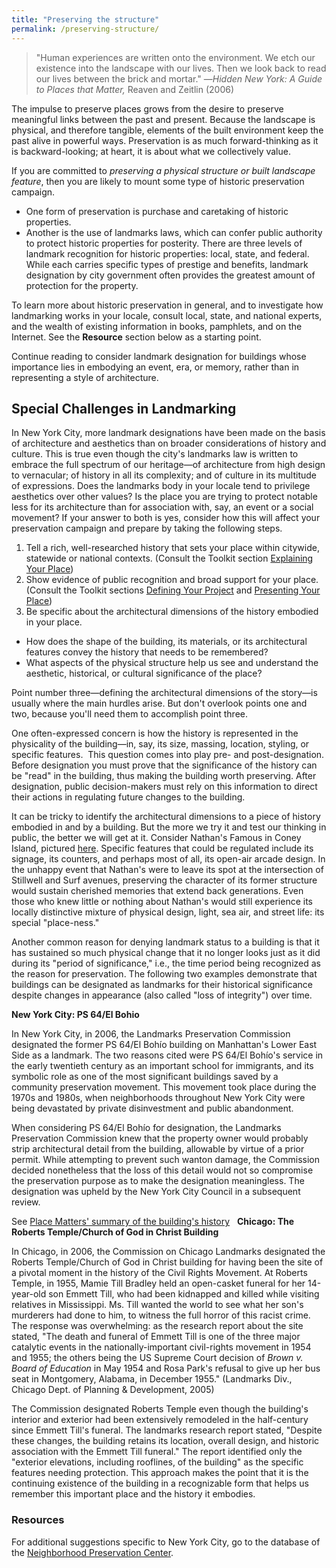 ```yaml
---
title: "Preserving the structure"
permalink: /preserving-structure/
---
```


>"Human experiences are written onto the environment. We etch our existence into the landscape with our lives. Then we look back to read our lives between the brick and mortar."
>—*Hidden New York: A Guide to Places that Matter,* Reaven and Zeitlin (2006)

The impulse to preserve places grows from the desire to preserve meaningful links between the past and present. Because the landscape is physical, and therefore tangible, elements of the built environment keep the past alive in powerful ways. Preservation is as much forward-thinking as it is backward-looking; at heart, it is about what we collectively value.

If you are committed to *preserving a* *physical* *structure or* *built landscape feature*, then you are likely to mount some type of historic preservation campaign.

- One form of preservation is purchase and caretaking of historic properties.
- Another is the use of landmarks laws, which can confer public authority to protect historic properties for posterity. There are three levels of landmark recognition for historic properties: local, state, and federal. While each carries specific types of prestige and benefits, landmark designation by city government often provides the greatest amount of protection for the property.

To learn more about historic preservation in general, and to investigate how landmarking works in your locale, consult local, state, and national experts, and the wealth of existing information in books, pamphlets, and on the Internet. See the **Resource** section below as a starting point.

Continue reading to consider landmark designation for buildings whose importance lies in embodying an event, era, or memory, rather than in representing a style of architecture.

## Special Challenges in Landmarking

In New York City, more landmark designations have been made on the basis of architecture and aesthetics than on broader considerations of history and culture. This is true even though the city's landmarks law is written to embrace the full spectrum of our heritage—of architecture from high design to vernacular; of history in all its complexity; and of culture in its multitude of expressions. Does the landmarks body in your locale tend to privilege aesthetics over other values? Is the place you are trying to protect notable less for its architecture than for association with, say, an event or a social movement? If your answer to both is yes, consider how this will affect your preservation campaign and prepare by taking the following steps.

1. Tell a rich, well-researched history that sets your place within citywide, statewide or national contexts. (Consult the Toolkit section [Explaining Your Place](/placematters/explaining-your-place))
2. Show evidence of public recognition and broad support for your place. (Consult the Toolkit sections [Defining Your Project](/placematters/defining-your-project/) and [Presenting Your Place](/placematters/presenting-your-place/))
3. Be specific about the architectural dimensions of the history embodied in your place.
  - How does the shape of the building, its materials, or its architectural features convey the history that needs to be remembered?
  - What aspects of the physical structure help us see and understand the aesthetic, historical, or cultural significance of the place?

Point number three—defining the architectural dimensions of the story—is usually where the main hurdles arise. But don't overlook points one and two, because you'll need them to accomplish point three.

One often-expressed concern is how the history is represented in the physicality of the building—in, say, its size, massing, location, styling, or specific features.  This question comes into play pre- and post-designation. Before designation you must prove that the significance of the history can be "read" in the building, thus making the building worth preserving. After designation, public decision-makers must rely on this information to direct their actions in regulating future changes to the building.

It can be tricky to identify the architectural dimensions to a piece of history embodied in and by a building. But the more we try it and test our thinking in public, the better we will get at it. Consider Nathan's Famous in Coney Island, pictured [here](http://www.placematters.net/node/1373). Specific features that could be regulated include its signage, its counters, and perhaps most of all, its open-air arcade design. In the unhappy event that Nathan's were to leave its spot at the intersection of Stillwell and Surf avenues, preserving the character of its former structure would sustain cherished memories that extend back generations. Even those who knew little or nothing about Nathan's would still experience its locally distinctive mixture of physical design, light, sea air, and street life: its special "place-ness."

Another common reason for denying landmark status to a building is that it has sustained so much physical change that it no longer looks just as it did during its "period of significance," i.e., the time period being recognized as the reason for preservation. The following two examples demonstrate that buildings can be designated as landmarks for their historical significance despite changes in appearance (also called "loss of integrity") over time.

**New York City: PS 64/El Bohio**

In New York City, in 2006, the Landmarks Preservation Commission designated the former PS 64/El Bohío building on Manhattan's Lower East Side as a landmark. The two reasons cited were PS 64/El Bohío's service in the early twentieth century as an important school for immigrants, and its symbolic role as one of the most significant buildings saved by a community preservation movement. This movement took place during the 1970s and 1980s, when neighborhoods throughout New York City were being devastated by private disinvestment and public abandonment.

When considering PS 64/El Bohío for designation, the Landmarks Preservation Commission knew that the property owner would probably strip architectural detail from the building, allowable by virtue of a prior permit. While attempting to prevent such wanton damage, the Commission decided nonetheless that the loss of this detail would not so compromise the preservation purpose as to make the designation meaningless. The designation was upheld by the New York City Council in a subsequent review.

See [Place Matters' summary of the building's history](http://placematters.net/node/1432)
 
**Chicago: The Roberts Temple/Church of God in Christ Building**

In Chicago, in 2006, the Commission on Chicago Landmarks designated the Roberts Temple/Church of God in Christ building for having been the site of a pivotal moment in the history of the Civil Rights Movement. At Roberts Temple, in 1955, Mamie Till Bradley held an open-casket funeral for her 14-year-old son Emmett Till, who had been kidnapped and killed while visiting relatives in Mississippi. Ms. Till wanted the world to see what her son's murderers had done to him, to witness the full horror of this racist crime. The response was overwhelming: as the research report about the site stated, "The death and funeral of Emmett Till is one of the three major catalytic events in the nationally-important civil-rights movement in 1954 and 1955; the others being the US Supreme Court decision of *Brown v. Board of Education* in May 1954 and Rosa Park's refusal to give up her bus seat in Montgomery, Alabama, in December 1955." (Landmarks Div., Chicago Dept. of Planning & Development, 2005)

The Commission designated Roberts Temple even though the building's interior and exterior had been extensively remodeled in the half-century since Emmett Till's funeral. The landmarks research report stated, "Despite these changes, the building retains its location, overall design, and historic association with the Emmett Till funeral." The report identified only the "exterior elevations, including rooflines, of the building" as the specific features needing protection. This approach makes the point that it is the continuing existence of the building in a recognizable form that helps us remember this important place and the history it embodies.

### Resources

For additional suggestions specific to New York City, go to the database of the [Neighborhood Preservation Center](http://www.neighborhoodpreservationcenter.org/).
